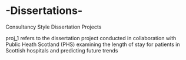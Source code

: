 # -Dissertations-
Consultancy Style Dissertation Projects

proj_1 refers to the dissertation project conducted in collaboration with Public Heath Scotland (PHS) examining the length of stay for patients in Scottish hospitals and predicting future trends 
